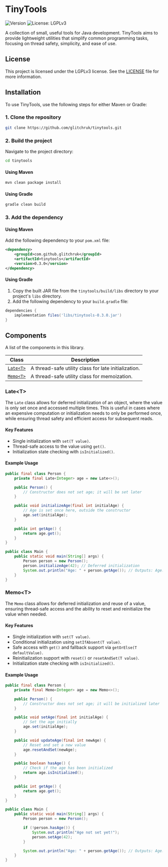 # TinyTools

![Version](https://img.shields.io/badge/Version-0.3.0-blue)
![License: LGPLv3](https://img.shields.io/badge/License-LGPLv3-blue.svg)

A collection of small, useful tools for Java development. TinyTools aims to provide lightweight utilities that simplify
common programming tasks, focusing on thread safety, simplicity, and ease of use.

## License

This project is licensed under the LGPLv3 license. See the [LICENSE](LICENSE) file for more information.

## Installation

To use TinyTools, use the following steps for either Maven or Gradle:

### 1. Clone the repository

```bash
git clone https://github.com/glitchruk/tinytools.git
```

### 2. Build the project

Navigate to the project directory:

```bash
cd tinytools
```

#### Using Maven

```bash
mvn clean package install
```

#### Using Gradle

```bash
gradle clean build
```

### 3. Add the dependency

#### Using Maven

Add the following dependency to your `pom.xml` file:

```xml
<dependency>
    <groupId>com.github.glitchruk</groupId>
    <artifactId>tinytools</artifactId>
    <version>0.3.0</version>
</dependency>
```

#### Using Gradle

1. Copy the built JAR file from the `tinytools/build/libs` directory to your project's `libs` directory.
2. Add the following dependency to your `build.gradle` file:

```groovy
dependencies {
    implementation files('libs/tinytools-0.3.0.jar')
}
```

## Components

A list of the components in this library.

| Class                                                                          | Description                                          |
|--------------------------------------------------------------------------------|------------------------------------------------------|
| [`Late<T>`](src/main/java/com/github/glitchruk/tinytools/concurrent/Late.java) | A thread-safe utility class for late initialization. |
| [`Memo<T>`](src/main/java/com/github/glitchruk/tinytools/concurrent/Memo.java) | A thread-safe utility class for memoization.         |

### Late\<T\>

The `Late` class allows for deferred initialization of an object, where the value is only set once and accessed multiple
times. This is useful in cases where an expensive computation or initialization needs to only be performed once, while
ensuring thread safety and efficient access for subsequent reads.

#### Key Features

- Single initialization with `set(T value)`.
- Thread-safe access to the value using `get()`.
- Initialization state checking with `isInitialized()`.

#### Example Usage

```java
public final class Person {
    private final Late<Integer> age = new Late<>();

    public Person() {
        // Constructor does not set age; it will be set later
    }

    public void initializeAge(final int initialAge) {
        // Age is set once here, outside the constructor
        age.set(initialAge);
    }

    public int getAge() {
        return age.get();
    }
}

public class Main {
    public static void main(String[] args) {
        Person person = new Person();
        person.initializeAge(42); // Deferred initialization
        System.out.println("Age: " + person.getAge()); // Outputs: Age: 42
    }
}
```

### Memo\<T\>

The `Memo` class allows for deferred initialization and reuse of a value, ensuring thread-safe
access and the ability to reset and reinitialize the value when needed.

#### Key Features

- Single initialization with `set(T value)`.
- Conditional initialization using `setIfAbsent(T value)`.
- Safe access with `get()` and fallback support via `getOrElse(T defaultValue)`.
- Reinitialization support with `reset()` or `resetAndSet(T value)`.
- Initialization state checking with `isInitialized()`.

#### Example Usage

```java
public final class Person {
    private final Memo<Integer> age = new Memo<>();

    public Person() {
        // Constructor does not set age; it will be initialized later
    }

    public void setAge(final int initialAge) {
        // Set the age initially
        age.set(initialAge);
    }

    public void updateAge(final int newAge) {
        // Reset and set a new value
        age.resetAndSet(newAge);
    }

    public boolean hasAge() {
        // Check if the age has been initialized
        return age.isInitialized();
    }

    public int getAge() {
        return age.get();
    }
}

public class Main {
    public static void main(String[] args) {
        Person person = new Person();

        if (!person.hasAge()) {
            System.out.println("Age not set yet!");
            person.setAge(42);
        }

        System.out.println("Age: " + person.getAge()); // Outputs: Age: 42
    }
}
```
